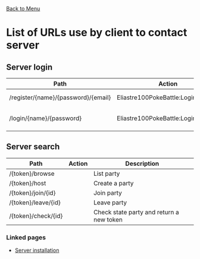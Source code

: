 [Back to Menu](../../README.md)

# List of URLs use by client to contact server

## Server login

|Path					|Action					|Description			|
|---------------------------------------|---------------------------------------|-------------------------------|
|/register/{name}/{password}/{email}	|Eliastre100PokeBattle:Login:register	|Register an user		|
|/login/{name}/{password}		|Eliastre100PokeBattle:Login:login	|Log an user and return a token	|

## Server search

|Path			|Action			|Description					|
|-----------------------|-----------------------|-----------------------------------------------|
|/{token}/browse	|			|List party					|
|/{token}/host		|			|Create a party					|
|/{token}/join/{id}	|			|Join party					|
|/{token}/leave/{id}	|			|Leave party					|
|/{token}/check/{id}	|			|Check state party and return a new token	|

### Linked pages

*   [Server installation](Install_Server.md)
